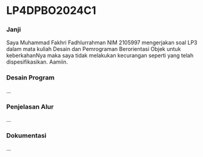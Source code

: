 # LP4DPBO2024C1

### Janji
Saya Muhammad Fakhri Fadhlurrahman NIM 2105997 mengerjakan soal LP3 dalam mata kuliah Desain dan Pemrograman Berorientasi Objek untuk keberkahanNya maka saya tidak melakukan kecurangan seperti yang telah dispesifikasikan. Aamiin.

### Desain Program
...

### Penjelasan Alur
...

### Dokumentasi
...
